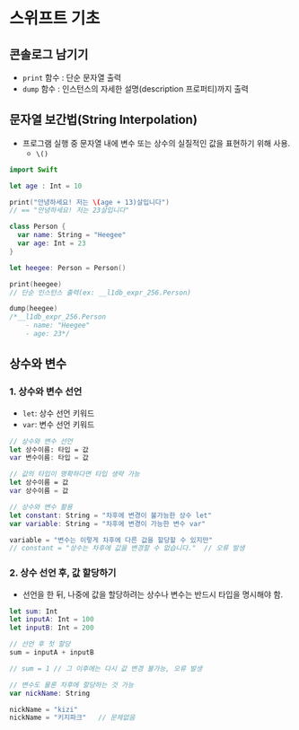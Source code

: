 # 스위프트 기초

## 콘솔로그 남기기

- `print` 함수 : 단순 문자열 출력
- `dump` 함수 : 인스턴스의 자세한 설명(description 프로퍼티)까지 출력

## 문자열 보간법(String Interpolation)

- 프로그램 실행 중 문자열 내에 변수 또는 상수의 실질적인 값을 표현하기 위해 사용.
  - `\()`

```swift
import Swift

let age : Int = 10

print("안녕하세요! 저는 \(age + 13)살입니다")
// == "안녕하세요! 저는 23살입니다"

class Person {
  var name: String = "Heegee"
  var age: Int = 23
}

let heegee: Person = Person()

print(heegee)
// 단순 인스턴스 출력(ex: __l1db_expr_256.Person)

dump(heegee)
/*__l1db_expr_256.Person
	- name: "Heegee"
	- age: 23*/
```





## 상수와 변수

### 1. 상수와 변수 선언

- `let`: 상수 선언 키워드
- `var`: 변수 선언 키워드

```swift
// 상수와 변수 선언
let 상수이름: 타입 = 값
var 변수이름: 타입 = 값

// 값의 타입이 명확하다면 타입 생략 가능
let 상수이름 = 값
var 상수이름 = 값

// 상수와 변수 활용
let constant: String = "차후에 변경이 불가능한 상수 let"
var variable: String = "차후에 변경이 가능한 변수 var"

variable = "변수는 이렇게 차후에 다른 값을 할당할 수 있지만"
// constant = "상수는 차후에 값을 변경할 수 없습니다."	// 오류 발생
```



### 2. 상수 선언 후, 값 할당하기

- 선언을 한 뒤, 나중에 값을 할당하려는 상수나 변수는 반드시 타입을 명시해야 함.

```swift
let sum: Int
let inputA: Int = 100
let inputB: Int = 200

// 선언 후 첫 할당
sum = inputA + inputB

// sum = 1 // 그 이후에는 다시 값 변경 불가능, 오류 발생

// 변수도 물론 차후에 할당하는 것 가능
var nickName: String

nickName = "kizi"
nickName = "키지파크"	// 문제없음
```

